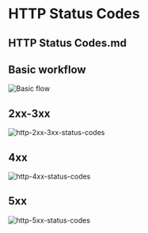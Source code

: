 # HTTP Status Codes

## HTTP Status Codes.md

## Basic workflow

![Basic flow](https://cloud.githubusercontent.com/assets/180050/12266738/b8e5d4fa-b93c-11e5-9c2e-eb81bd1fa813.png)

## 2xx-3xx

![http-2xx-3xx-status-codes](https://cloud.githubusercontent.com/assets/180050/12266737/b8e4fde6-b93c-11e5-916e-3d12ca6749e3.png)

## 4xx

![http-4xx-status-codes](https://cloud.githubusercontent.com/assets/180050/12266736/b8e4a97c-b93c-11e5-8044-822f1930350f.png)

## 5xx

![http-5xx-status-codes](https://cloud.githubusercontent.com/assets/180050/12266739/b8e62112-b93c-11e5-8fa5-9e9dfa73b177.png)

